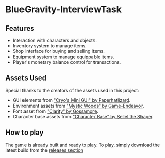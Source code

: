 # BlueGravity-InterviewTask

## Features

- Interaction with characters and objects.
- Inventory system to manage items.
- Shop interface for buying and selling items.
- Equipment system to manage equippable items.
- Player's monetary balance control for transactions.


## Assets Used

Special thanks to the creators of the assets used in this project:

- GUI elements from ["Cryo's Mini GUI" by Paperhatlizard](https://paperhatlizard.itch.io/cryos-mini-gui).
- Environment assets from ["Mystic Woods" by Game-Endeavor](https://game-endeavor.itch.io/mystic-woods).
- Font asset from ["Clarity" by Gossamore](https://gossamore.itch.io/clarity).
- Character base assets from ["Character Base" by Seliel the Shaper](https://seliel-the-shaper.itch.io/character-base).

## How to play

The game is already built and ready to play. To play, simply download the latest build from the [releases section](https://github.com/PedroArthurr/BlueGravity-InterviewTask/releases/tag/release)
